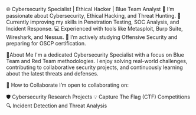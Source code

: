 🌐 Cybersecurity Specialist | Ethical Hacker | Blue Team Analyst
👀 I’m passionate about Cybersecurity, Ethical Hacking, and Threat Hunting.
🎯 Currently improving my skills in Penetration Testing, SOC Analysis, and Incident Response.
💻 Experienced with tools like Metasploit, Burp Suite, Wireshark, and Nessus.
📖 I’m actively studying Offensive Security and preparing for OSCP certification.

🌟About Me
I'm a dedicated Cybersecurity Specialist with a focus on Blue Team and Red Team methodologies. 
I enjoy solving real-world challenges, contributing to collaborative security projects, and continuously learning about the latest threats and defenses.

🤝 How to Collaborate
I’m open to collaborating on:

🛡️ Cybersecurity Research Projects
💡 Capture The Flag (CTF) Competitions
🔍 Incident Detection and Threat Analysis


